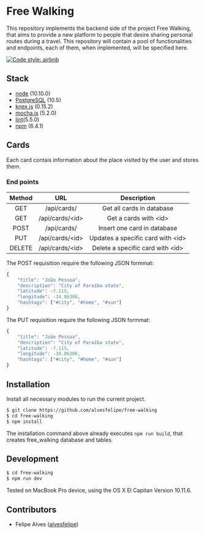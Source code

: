 # Free Walking

This repository implements the backend side of the project Free Walking, that aims to provide a new platform to people that desire sharing personal routes during a travel. This repository will contain a pool of functionalities and endpoints, each of them, when implemented, will be specified here.

[![Code style: airbnb](https://img.shields.io/badge/code%20style-airbnb-blue.svg?style=flat-square)](https://github.com/airbnb/javascript)

## Stack

* [node](https://nodejs.org/en/) (10.10.0)
* [PostgreSQL](https://www.postgresql.org) (10.5)
* [knex.js](https://knexjs.org) (0.15.2)
* [mocha.js](https://mochajs.org) (5.2.0)
* [lint](https://eslint.org)(5.5.0)
* [npm](https://www.npmjs.com) (6.4.1)

## Cards

Each card contais information about the place visited by the user and stores them.

### End points

| Method |          URL          |         Description         |
|:------:|:---------------------:|:---------------------------:|
|   GET  |     /api/cards/    | Get all cards in database |
|   GET  | /api/cards/\<id\> |  Get a cards with \<id\> |
|   POST  | /api/cards/   | Insert one card in database |
| PUT   | /api/cards/\<id\> | Updates a specific card with \<id\> |
| DELETE | /api/cards/\<id\> | Delete a specific card with \<id\> |

The POST requisition require the following JSON formmat:

```javascript
{
	"title": "João Pessoa",
	"description": "City of Paraíba state",
	"latitude": -7.115,
	"longitude": -34.86306,
	"hashtags": ["#city", "#home", "#sun"]
}
```

The PUT requisition require the following JSON formmat:

```javascript
{
	"title": "João Pessoa",
	"description": "City of Paraíba state",
	"latitude": -7.115,
	"longitude": -34.86306,
	"hashtags": ["#city", "#home", "#sun"]
}
```

## Installation

Install all necessary modules to run the current project.

```bash
$ git clone https://github.com/alvesfelipe/free-walking
$ cd free-walking
$ npm install
```

The installation command above already executes `npm run build`, that creates free_walking database and tables.

## Development

```bash
$ cd free-walking
$ npm run dev
```
Tested on MacBook Pro device, using the OS X El Capitan Version 10.11.6.

## Contributors

* Felipe Alves ([alvesfelipe](https://github.com/alvesfelipe))


